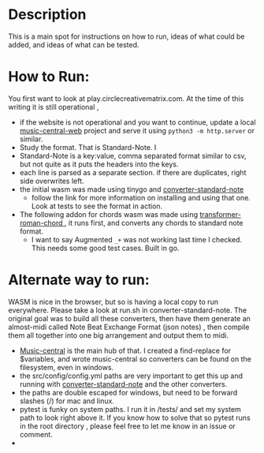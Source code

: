 # Description
This is a main spot for instructions on how to run, ideas of what could be added, and ideas of what can be tested. 

# How to Run: 
You first want to look at play.circlecreativematrix.com. At the time of this writing it is still operational ,
- if the website is not operational and you want to continue, update a local [music-central-web](https://github.com/circlecreativematrix/music-central-web) project and serve it using
`python3 -m http.server` or similar.
- Study the format. That is Standard-Note. I
- Standard-Note is a key:value, comma separated format similar to csv, but not quite as it puts the headers into the keys.
- each line is parsed as a separate section. if there are duplicates, right side overwrites left.
- the initial wasm was made using tinygo and [converter-standard-note](https://github.com/circlecreativematrix/converter-standard-note)
  - follow the link for more information on installing and using that one. Look at tests to see the format in action.
- The following addon for chords wasm was made using [transformer-roman-chord   ](https://github.com/circlecreativematrix/transformer-roman-chord) , it runs first, and converts any chords to standard note format.
  - I want to say Augmented `_+` was not working last time I checked. This needs some good test cases. Built in go.

# Alternate way to run:    
WASM is nice in the browser, but so is having a local copy to run everywhere. Please take a look at run.sh in converter-standard-note. 
The original goal was to build all these converters, then have them generate an almost-midi called Note Beat Exchange Format (json notes) , then compile them all together into one big arrangement and output them to midi. 
- [Music-central](https://github.com/circlecreativematrix/music-central) is the main hub of that. I created a find-replace for $variables, and wrote music-central so converters can be found on the filesystem, even in windows.
- the src/config/config.yml paths are very important to get this up and running with  [converter-standard-note](https://github.com/circlecreativematrix/converter-standard-note) and the other converters.
- the paths are double escaped for windows, but need to be forward slashes (/) for mac and linux.
- pytest is funky on system paths. I run it in /tests/ and set my system path to look right above it. If you know how to solve that so pytest runs in the root directory , please feel free to let me know in an issue or comment.
- 

